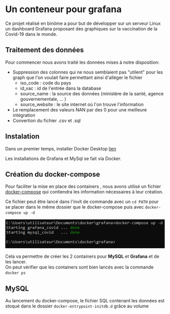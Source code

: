 # Un conteneur pour grafana

Ce projet réalisé en binôme a pour but de développer sur un serveur Linux un dashboard Grafana proposant des graphiques sur la vaccination de la Covid-19 dans le monde.

## Traitement des données
Pour commencer nous avons traité les données mises à notre disposition:
* Suppression des colonnes qui ne nous semblaient pas "utilent" pour les graph que l'on voulait faire permettant ainsi d'alléger le fichier
    * iso_code : code du pays
    * id_vac : id de l'entrée dans la database
    * source_name : la source des données (ministère de la santé, agence gouvernementale, ... ) 
    * source_website : le site internet où l'on trouve l'information
* Le remplacement des valeurs NAN par des 0 pour une meilleure intégration 
* Convertion du fichier .csv et .sql


## Instalation 

Dans un premier temps, installer Docker Desktop [lien](https://www.docker.com/products/docker-desktop)

Les installations de Grafana et MySql  se fait via Docker.


## Création du docker-compose

Pour faciliter la mise en place des containers , nous avons utilisé un fichier [docker-compose](/docker-compose.yml) qui contiendra les information nécessaires à leur création.

Ce fichier peut être lancé dans l'invit de commande avec un ``cd PATH`` pour se placer dans le même dossier que le docker-compose puis avec ``docker-compose up -d``

![docker-compose](image/lancement_du_compose.PNG)

Cela va permettre de créer les 2 containers pour **MySQL** et **Grafana** et de les lancer. <br>
On peut vérifier que les containers sont bien lancés avec la commande ``docker ps``


## MySQL

Au lancement du docker-compose, le fichier SQL contenant les données est stoqué dans le dossier ``docker-entrypoint-initdb.d`` grâce au volume 



